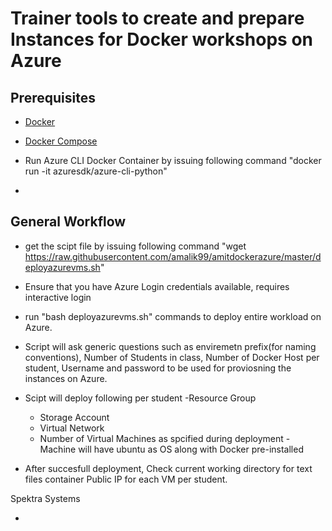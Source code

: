 # Trainer tools to create and prepare Instances for Docker workshops on Azure

## Prerequisites

- [Docker](https://docs.docker.com/engine/installation/)
- [Docker Compose](https://docs.docker.com/compose/install/)

- Run Azure CLI Docker Container by issuing following command
  "docker run -it azuresdk/azure-cli-python"
-

## General Workflow

- get the scipt file by issuing following command
"wget https://raw.githubusercontent.com/amalik99/amitdockerazure/master/deployazurevms.sh"

- Ensure that you have Azure Login credentials available, requires interactive login

- run "bash deployazurevms.sh" commands to deploy entire workload on Azure.

- Script will ask generic questions such as enviremetn prefix(for naming conventions), Number of Students in class, Number of Docker Host per student, Username and password to be used for proviosning the instances on Azure.

- Scipt will deploy following per student
    -Resource Group
    - Storage Account
    - Virtual Network
    - Number of Virtual Machines as spcified during deployment - Machine will have ubuntu as OS along with Docker pre-installed
    
- After succesfull deployment, Check current working directory for text files container Public IP for each VM per student.

Spektra Systems






- 
